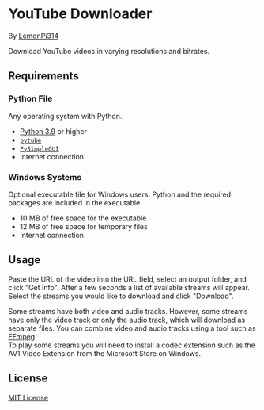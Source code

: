 # YouTube Downloader
By [LemonPi314](https://github.com/LemonPi314)

Download YouTube videos in varying resolutions and bitrates.
## Requirements
### Python File
Any operating system with Python.
- [Python 3.9](https://www.python.org/downloads/) or higher
- [`pytube`](https://pypi.org/project/pytube/)
- [`PySimpleGUI`](https://pypi.org/project/PySimpleGUI/)
- Internet connection
### Windows Systems
Optional executable file for Windows users. Python and the required packages are included in the executable.
- 10 MB of free space for the executable
- 12 MB of free space for temporary files
- Internet connection
## Usage
Paste the URL of the video into the URL field, select an output folder, and click "Get Info". After a few seconds a list of available streams will appear. Select the streams you would like to download and click "Download".

Some streams have both video and audio tracks. However, some streams have only the video track or only the audio track, which will download as separate files. You can combine video and audio tracks using a tool such as [FFmpeg](https://ffmpeg.org/).  
To play some streams you will need to install a codec extension such as the AV1 Video Extension from the Microsoft Store on Windows.
## License
[MIT License](https://choosealicense.com/licenses/mit/)